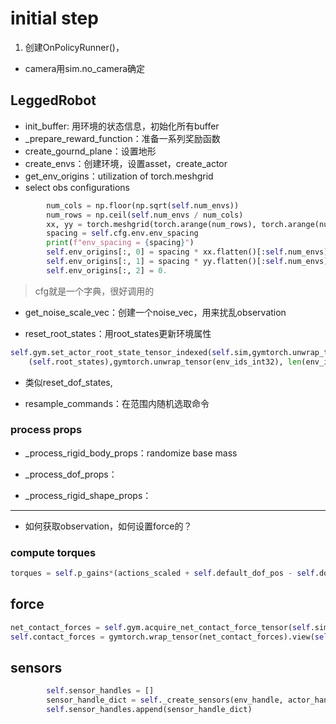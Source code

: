 
# initial step
1. 创建OnPolicyRunner()，
* camera用sim.no_camera确定

## LeggedRobot
* init_buffer: 用环境的状态信息，初始化所有buffer
* _prepare_reward_function：准备一系列奖励函数
* create_gournd_plane：设置地形
* create_envs：创建环境，设置asset，create_actor
* get_env_origins：utilization of torch.meshgrid
* select obs configurations
```python
        num_cols = np.floor(np.sqrt(self.num_envs))
        num_rows = np.ceil(self.num_envs / num_cols)
        xx, yy = torch.meshgrid(torch.arange(num_rows), torch.arange(num_cols)) # xx:[num_row, num_col]
        spacing = self.cfg.env.env_spacing
        print(f"env_spacing = {spacing}")
        self.env_origins[:, 0] = spacing * xx.flatten()[:self.num_envs]
        self.env_origins[:, 1] = spacing * yy.flatten()[:self.num_envs]
        self.env_origins[:, 2] = 0.
```

> cfg就是一个字典，很好调用的

* get_noise_scale_vec：创建一个noise_vec，用来扰乱observation

* reset_root_states：用root_states更新环境属性

```python
self.gym.set_actor_root_state_tensor_indexed(self.sim,gymtorch.unwrap_tensor
    (self.root_states),gymtorch.unwrap_tensor(env_ids_int32), len(env_ids_int32))
```

* 类似reset_dof_states, 

* resample_commands：在范围内随机选取命令

### process props

* _process_rigid_body_props：randomize base mass

* _process_dof_props：

* _process_rigid_shape_props：

***

* 如何获取observation，如何设置force的？

### compute torques

```python
torques = self.p_gains*(actions_scaled + self.default_dof_pos - self.dof_pos) - self.d_gains*self.dof_vel
```
## force

```python
net_contact_forces = self.gym.acquire_net_contact_force_tensor(self.sim)
self.contact_forces = gymtorch.wrap_tensor(net_contact_forces).view(self.num_envs, -1, 3) # shape: num_envs, num_bodies, xyz axis
```

## sensors

```python
        self.sensor_handles = []
        sensor_handle_dict = self._create_sensors(env_handle, actor_handle)
        self.sensor_handles.append(sensor_handle_dict)
```